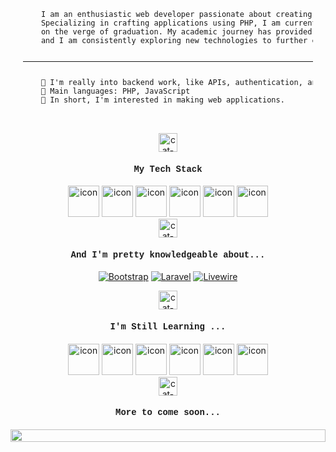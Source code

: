 <pre style="font-size: 12px; margin: 20px;">
<p>
    I am an enthusiastic web developer passionate about creating impactful digital experiences. 
    Specializing in crafting applications using PHP, I am currently a fourth-year BSIT student 
    on the verge of graduation. My academic journey has provided me with a solid foundation, 
    and I am consistently exploring new technologies to further enhance my skills.
    <hr>
    📝 I'm really into backend work, like APIs, authentication, and server-side logic.
    🌟 Main languages: PHP, JavaScript
    🚩 In short, I'm interested in making web applications.
</p>
</pre>

<div align="center">
    <img src="https://media.tenor.com/YS953_mYCQ4AAAAj/kitty-kitty-paw.gif" alt="cat-foot" width="30" height="30"/>
    <h4 style="font-family: 'Courier New', Courier, monospace; font-weight: bold;">My Tech Stack</h4>
</div>

<div align="center">
    <img src="https://techstack-generator.vercel.app/js-icon.svg" alt="icon" width="50" height="50" />
    <img src="https://techstack-generator.vercel.app/mysql-icon.svg" alt="icon" width="50" height="50" />
    <img src="https://techstack-generator.vercel.app/prettier-icon.svg" alt="icon" width="50" height="50" />
    <img src="https://techstack-generator.vercel.app/restapi-icon.svg" alt="icon" width="50" height="50" />
    <img src="https://techstack-generator.vercel.app/nginx-icon.svg" alt="icon" width="50" height="50" />
    <img src="https://techstack-generator.vercel.app/sass-icon.svg" alt="icon" width="50" height="50" />
</div>

<div align="center">
    <img src="https://media.tenor.com/YS953_mYCQ4AAAAj/kitty-kitty-paw.gif" alt="cat-foot" width="30" height="30"/>
    <h4 style="font-family: 'Courier New', Courier, monospace; font-weight: medium;">And I'm pretty knowledgeable about...</h4>
</div>

<div align="center">
    <p>
     <a href="https://getbootstrap.com/"><img alt="Bootstrap" src="https://img.shields.io/badge/Bootstrap-v.5.3-violet?logo=bootstrap"></a>
    <a href="https://laravel.com/"><img alt="Laravel" src="https://img.shields.io/badge/Laravel-v.10-orange?logo=laravel"></a>
    <a href="https://livewire.laravel.com/"><img alt="Livewire" src="https://img.shields.io/badge/Livewire-v.3-violet?logo=livewire"></a>
</p>
</div>

<div align="center">
    <img src="https://media.tenor.com/YS953_mYCQ4AAAAj/kitty-kitty-paw.gif" alt="cat-foot" width="30" height="30"/>
    <h4 style="font-family: 'Courier New', Courier, monospace; font-weight: bold;">I'm Still Learning ...</h4>
</div>

<div align="center">
    <img src="https://techstack-generator.vercel.app/react-icon.svg" alt="icon" width="50" height="50" />
    <img src="https://techstack-generator.vercel.app/ts-icon.svg" alt="icon" width="50" height="50" />
    <img src="https://techstack-generator.vercel.app/python-icon.svg" alt="icon" width="50" height="50" />
    <img src="https://techstack-generator.vercel.app/docker-icon.svg" alt="icon" width="50" height="50" />
    <img src="https://techstack-generator.vercel.app/aws-icon.svg" alt="icon" width="50" height="50" />
    <img src="https://techstack-generator.vercel.app/github-icon.svg" alt="icon" width="50" height="50" />

</div>

<div align="center">
    <img src="https://media.tenor.com/YS953_mYCQ4AAAAj/kitty-kitty-paw.gif" alt="cat-foot" width="30" height="30"/>
    <h4 style="font-family: 'Courier New', Courier, monospace; font-weight: bold;">More to come soon...</h4>
</div>

<img src="https://i.imgur.com/dBaSKWF.gif" height="20" width="100%">

<br>

